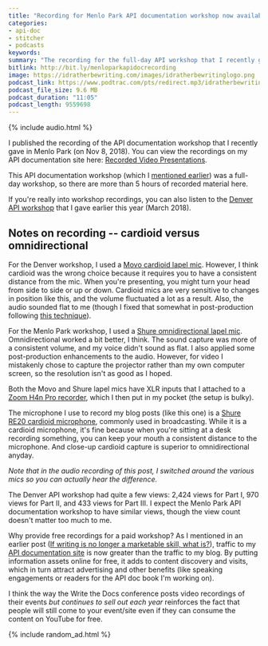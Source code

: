 ```yaml
---
title: "Recording for Menlo Park API documentation workshop now available -- and some thoughts on using cardioid versus omnidirectional microphones for recording"
categories:
- api-doc
- stitcher
- podcasts
keywords:
summary: "The recording for the full-day API workshop that I recently gave in Menlo Park, California, is now available. This recording provides more than 5 hours of instruction about writing API docs &mdash; for free. I also share some thoughts on cardioid versus omnidirectional microphones, and which is better in a workshop setting. The audio narration of this post switches around the microphones so you can hear the difference."
bitlink: http://bit.ly/menloparkapidocrecording
image: https://idratherbewriting.com/images/idratherbewritinglogo.png
podcast_link: https://www.podtrac.com/pts/redirect.mp3/idratherbewritingmedia.com/podcasts/apidocandcardioidversusomni.mp3
podcast_file_size: 9.6 MB
podcast_duration: "11:05"
podcast_length: 9559698
---
```


{% include audio.html %}

I published the recording of the API documentation workshop that I recently gave in Menlo Park (on Nov 8, 2018). You can view the recordings on my API documentation site here: [Recorded Video Presentations](https://idratherbewriting.com/learnapidoc/docapis_course_videos.html#api-workshop-in-menlo-park-california-nov-8-2018).

This API documentation workshop (which I [mentioned earlier](https://idratherbewriting.com/2018/10/31/upcoming-api-doc-workshop/)) was a full-day workshop, so there are more than 5 hours of recorded material here.

If you're really into workshop recordings, you can also listen to the [Denver API workshop](https://idratherbewriting.com/learnapidoc/docapis_course_videos.html#api-workshop-in-denver-colorado-march-2018) that I gave earlier this year (March 2018).

## Notes on recording -- cardioid versus omnidirectional

For the Denver workshop, I used a [Movo cardioid lapel mic](https://www.amazon.com/gp/product/B074TVZQW6/ref=oh_aui_search_detailpage?ie=UTF8&psc=1). However, I think cardioid was the wrong choice because it requires you to have a consistent distance from the mic. When you're presenting, you might turn your head from side to side or up or down. Cardioid mics are very sensitive to changes in position like this, and the volume fluctuated a lot as a result. Also, the audio sounded flat to me (though I fixed that somewhat in post-production following [this technique](https://www.youtube.com/watch?v=dQCB72S64L4)).

For the Menlo Park workshop, I used a [Shure omnidirectional lapel mic](https://www.amazon.com/gp/product/B0002JETWE/ref=oh_aui_search_detailpage?ie=UTF8&psc=1). Omnidirectional worked a bit better, I think. The sound capture was more of a consistent volume, and my voice didn't sound as flat. I also applied some post-production enhancements to the audio. However, for video I mistakenly chose to capture the projector rather than my own computer screen, so the resolution isn't as good as I hoped.

Both the Movo and Shure lapel mics have XLR inputs that I attached to a [Zoom H4n Pro recorder](https://www.guitarcenter.com/Zoom/H4n-Pro-Handy-Recorder-1500000013022.gc), which I then put in my pocket (the setup is bulky).

The microphone I use to record my blog posts (like this one) is a [Shure RE20 cardioid microphone](https://www.amazon.com/Electro-Voice-RE-20-Cardioid-Microphone/dp/B000Z7LLQ0), commonly used in broadcasting. While it is a cardioid microphone, it's fine because when you're sitting at a desk recording something, you can keep your mouth a consistent distance to the microphone. And close-up cardioid capture is superior to omnidirectional anyday.

*Note that in the audio recording of this post, I switched around the various mics so you can actually hear the difference.*

The Denver API workshop had quite a few views: 2,424 views for Part I, 970 views for Part II, and 433 views for Part III. I expect the Menlo Park API documentation workshop to have similar views, though the view count doesn't matter too much to me.

Why provide free recordings for a paid workshop? As I mentioned in an earlier post ([If writing is no longer a marketable skill, what is?](https://idratherbewriting.com/2018/08/09/writing-no-longer-a-skill/)), traffic to my [API documentation site](/learnapidoc/) is now greater than the traffic to my blog. By putting information assets online for free, it adds to content discovery and visits, which in turn attract advertising and other benefits (like speaking engagements or readers for the API doc book I'm working on).

I think the way the Write the Docs conference posts video recordings of their events *but continues to sell out each year* reinforces the fact that people will still come to your event/site even if they can consume the content on YouTube for free.

{% include random_ad.html %}
